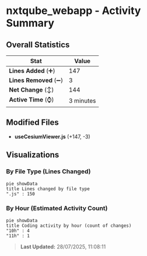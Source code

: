 # nxtqube_webapp - Activity Summary 

## Overall Statistics

| Stat                   | Value                                                             |
| ---------------------- | ----------------------------------------------------------------- |
| **Lines Added** (➕)   | 147                                          |
| **Lines Removed** (➖) | 3                                        |
| **Net Change** (↕)    | 144                |
| **Active Time** (⌚)   | 3 minutes |


## Modified Files
- **useCesiumViewer.js** (+147, -3)

## Visualizations

### By File Type (Lines Changed)

```mermaid
pie showData
title Lines changed by file type
".js" : 150
```

### By Hour (Estimated Activity Count)

```mermaid
pie showData
title Coding activity by hour (count of changes)
"10h" : 4
"11h" : 1
```


> **Last Updated:** 28/07/2025, 11:08:11
